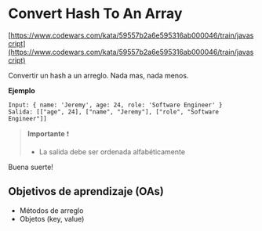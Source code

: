 # Convert Hash To An Array

[https://www.codewars.com/kata/59557b2a6e595316ab000046/train/javascript](https://www.codewars.com/kata/59557b2a6e595316ab000046/train/javascript)

Convertir un hash a un arreglo. Nada mas, nada menos.

__Ejemplo__

```
Input: { name: 'Jeremy', age: 24, role: 'Software Engineer' }
Salida: [["age", 24], ["name", "Jeremy"], ["role", "Software Engineer"]]
```

> __Importante__ ❗
>
> -  La salida debe ser ordenada alfabéticamente


Buena suerte!


## Objetivos de aprendizaje (OAs)

- Métodos de arreglo
- Objetos (key, value)
